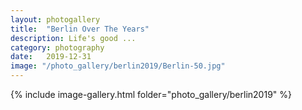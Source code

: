 ```yaml
---
layout: photogallery
title:  "Berlin Over The Years"
description: Life's good ...
category: photography
date:   2019-12-31
image: "/photo_gallery/berlin2019/Berlin-50.jpg"
---
```

<!-- ## Berlin Over The Years -->
{% include image-gallery.html folder="photo_gallery/berlin2019" %}
<!-- # excerpt: "Various Snapshots of Berlin and Life in General" -->